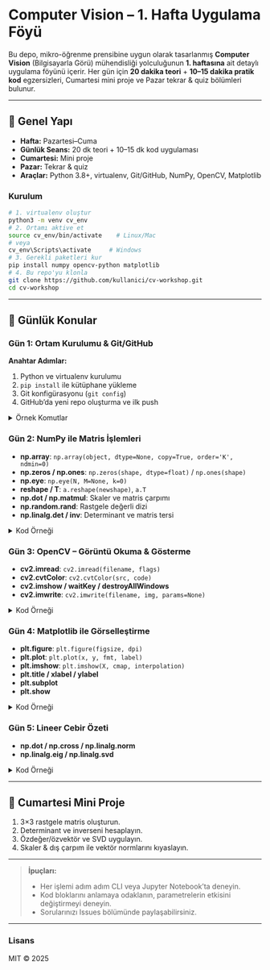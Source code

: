 # Computer Vision – 1. Hafta Uygulama Föyü

Bu depo, mikro-öğrenme prensibine uygun olarak tasarlanmış **Computer Vision** (Bilgisayarla Görü) mühendisliği yolculuğunun **1. haftasına** ait detaylı uygulama föyünü içerir. Her gün için **20 dakika teori** + **10–15 dakika pratik kod** egzersizleri, Cumartesi mini proje ve Pazar tekrar & quiz bölümleri bulunur.

---

## 🚀 Genel Yapı

* **Hafta:** Pazartesi–Cuma
* **Günlük Seans:** 20 dk teori + 10–15 dk kod uygulaması
* **Cumartesi:** Mini proje
* **Pazar:** Tekrar & quiz
* **Araçlar:** Python 3.8+, virtualenv, Git/GitHub, NumPy, OpenCV, Matplotlib

### Kurulum

```bash
# 1. virtualenv oluştur
python3 -m venv cv_env
# 2. Ortamı aktive et
source cv_env/bin/activate    # Linux/Mac
# veya
cv_env\Scripts\activate     # Windows
# 3. Gerekli paketleri kur
pip install numpy opencv-python matplotlib
# 4. Bu repo'yu klonla
git clone https://github.com/kullanici/cv-workshop.git
cd cv-workshop
```

---

## 📅 Günlük Konular

### Gün 1: Ortam Kurulumu & Git/GitHub

**Anahtar Adımlar:**

1. Python ve virtualenv kurulumu
2. `pip install` ile kütüphane yükleme
3. Git konfigürasyonu (`git config`)
4. GitHub’da yeni repo oluşturma ve ilk push

<details>
<summary>Örnek Komutlar</summary>

```bash
# Git ayarları
git config --global user.name "Adınız Soyad"
git config --global user.email "email@ornek.com"
# Repo oluştur, init, commit, push
mkdir cv_workshop && cd cv_workshop
git init
echo "# CV Workshop" > README.md
git add .
git commit -m "İlk commit: ortam ve README"
git remote add origin https://github.com/kullanici/cv-workshop.git
git push -u origin main
```

</details>

### Gün 2: NumPy ile Matris İşlemleri

* **np.array**: `np.array(object, dtype=None, copy=True, order='K', ndmin=0)`
* **np.zeros / np.ones**: `np.zeros(shape, dtype=float)` / `np.ones(shape)`
* **np.eye**: `np.eye(N, M=None, k=0)`
* **reshape / T**: `a.reshape(newshape)`, `a.T`
* **np.dot / np.matmul**: Skaler ve matris çarpımı
* **np.random.rand**: Rastgele değerli dizi
* **np.linalg.det / inv**: Determinant ve matris tersi

<details>
<summary>Kod Örneği</summary>

```python
import numpy as np
# Array oluşturma
a = np.array([1,2,3], dtype=float)
Z = np.zeros((2,3), dtype=int)
I = np.eye(3)
A = np.arange(6).reshape((2,3))
print(a, Z, I, A)
# Matris işlemleri
B = np.random.rand(3,3)
detB = np.linalg.det(B)
invB = np.linalg.inv(B)
print("det(B)=", detB)
print("inv(B)=", invB)
```

</details>

### Gün 3: OpenCV – Görüntü Okuma & Gösterme

* **cv2.imread**: `cv2.imread(filename, flags)`
* **cv2.cvtColor**: `cv2.cvtColor(src, code)`
* **cv2.imshow / waitKey / destroyAllWindows**
* **cv2.imwrite**: `cv2.imwrite(filename, img, params=None)`

<details>
<summary>Kod Örneği</summary>

```python
import cv2
# Görüntü oku
gri = cv2.imread('resim.jpg', cv2.IMREAD_GRAYSCALE)
renk = cv2.imread('resim.jpg')
# Göster
cv2.imshow('Gri', gri)
if cv2.waitKey(0) == ord('s'):
    cv2.imwrite('gri_kayit.png', gri)
cv2.destroyAllWindows()
```

</details>

### Gün 4: Matplotlib ile Görselleştirme

* **plt.figure**: `plt.figure(figsize, dpi)`
* **plt.plot**: `plt.plot(x, y, fmt, label)`
* **plt.imshow**: `plt.imshow(X, cmap, interpolation)`
* **plt.title / xlabel / ylabel**
* **plt.subplot**
* **plt.show**

<details>
<summary>Kod Örneği</summary>

```python
import matplotlib.pyplot as plt
import numpy as np
x = np.linspace(0,2*np.pi,100)
y = np.sin(x)
plt.figure(figsize=(6,4))
plt.plot(x,y, linestyle='--', marker='o', label='sin(x)')
plt.title('Sinüs Grafiği')
plt.xlabel('Açı [rad]')
plt.ylabel('Genlik')
plt.legend()
plt.show()
```

</details>

### Gün 5: Lineer Cebir Özeti

* **np.dot / np.cross / np.linalg.norm**
* **np.linalg.eig / np.linalg.svd**

<details>
<summary>Kod Örneği</summary>

```python
import numpy as np
# Skaler ve dış çarpım
v1 = np.array([1,2,3])
v2 = np.array([4,5,6])
print(np.dot(v1,v2))
print(np.cross(v1,v2))
# Norm
print(np.linalg.norm(v1, ord=2))
# Özdeğer & SVD
A = np.array([[2,0],[0,3]])
w,v = np.linalg.eig(A)
print(w, v)
B = np.random.rand(2,3)
U,S,Vh = np.linalg.svd(B)
print(S)
```

</details>

---

## 🎯 Cumartesi Mini Proje

1. 3×3 rastgele matris oluşturun.
2. Determinant ve inverseni hesaplayın.
3. Özdeğer/özvektör ve SVD uygulayın.
4. Skaler & dış çarpım ile vektör normlarını kıyaslayın.

---

> **İpuçları:**
>
> * Her işlemi adım adım CLI veya Jupyter Notebook’ta deneyin.
> * Kod bloklarını anlamaya odaklanın, parametrelerin etkisini değiştirmeyi deneyin.
> * Sorularınızı Issues bölümünde paylaşabilirsiniz.

---

### Lisans

MIT © 2025
